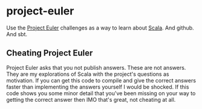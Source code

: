 # project-euler

Use the [Project Euler](https://projecteuler.net/) challenges as a way to learn about [Scala](http://scala-lang.org). And github. And sbt.

## Cheating Project Euler

Project Euler asks that you not publish answers. These are not answers.
They are my explorations of Scala with the project's questions as
motivation. If you can get this code to compile and give the correct
answers faster than implementing the answers yourself I would be
shocked. If this code shows you some minor detail that you've been
missing on your way to getting the correct answer then IMO that's great,
not cheating at all.